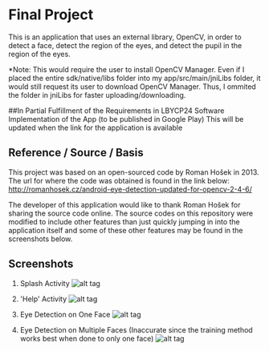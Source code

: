 # Final Project
This is an application that uses an external library, OpenCV, in order to detect a face, detect the region of the eyes, and detect the pupil in the region of the eyes.

*Note: This would require the user to install OpenCV Manager. Even if I placed the entire sdk/native/libs folder into my app/src/main/jniLibs folder, it would still request its user to download OpenCV Manager. Thus, I ommited the folder in jniLibs for faster uploading/downloading.

##In Partial Fulfillment of the Requirements in LBYCP24
Software Implementation of the App (to be published in Google Play)
This will be updated when the link for the application is available

## Reference / Source / Basis
This project was based on an open-sourced code by Roman Hošek in 2013. The url for where the code was obtained is found in the link below:
http://romanhosek.cz/android-eye-detection-updated-for-opencv-2-4-6/

The developer of this application would like to thank Roman Hošek for sharing the source code online. The source codes on this repository were modified to include other features than just quickly jumping in into the application itself and some of these other features may be found in the screenshots below.

## Screenshots
1. Splash Activity
![alt tag](https://github.com/KristoffRey/EyeDetection/blob/master/Screenshot_2015-12-07-22-46-55.png)


2. 'Help' Activity
![alt tag](https://github.com/KristoffRey/EyeDetection/blob/master/Screenshot_2015-12-07-22-48-22.png)


3. Eye Detection on One Face
![alt tag](https://github.com/KristoffRey/EyeDetection/blob/master/Screenshot_2015-12-07-22-53-34.png)


4. Eye Detection on Multiple Faces (Inaccurate since the training method works best when done to only one face)
![alt tag](https://github.com/KristoffRey/EyeDetection/blob/master/Screenshot_2015-12-07-22-55-52.png)
